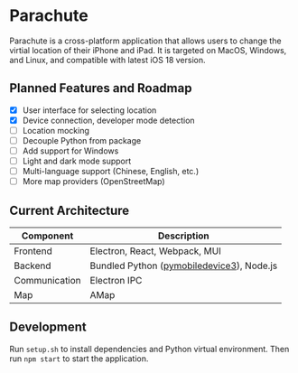# Parachute

Parachute is a cross-platform application that allows users to change the virtial location of their iPhone and iPad. It is targeted on MacOS, Windows, and Linux, and compatible with latest iOS 18 version.

## Planned Features and Roadmap

-   [x] User interface for selecting location
-   [x] Device connection, developer mode detection
-   [ ] Location mocking
-   [ ] Decouple Python from package
-   [ ] Add support for Windows
-   [ ] Light and dark mode support
-   [ ] Multi-language support (Chinese, English, etc.)
-   [ ] More map providers (OpenStreetMap)

## Current Architecture

| Component     | Description                                                                              |
| ------------- | ---------------------------------------------------------------------------------------- |
| Frontend      | Electron, React, Webpack, MUI                                                            |
| Backend       | Bundled Python ([pymobiledevice3](https://github.com/doronz88/pymobiledevice3)), Node.js |
| Communication | Electron IPC                                                                             |
| Map           | AMap                                                                                     |

## Development

Run `setup.sh` to install dependencies and Python virtual environment. Then run `npm start` to start the application.